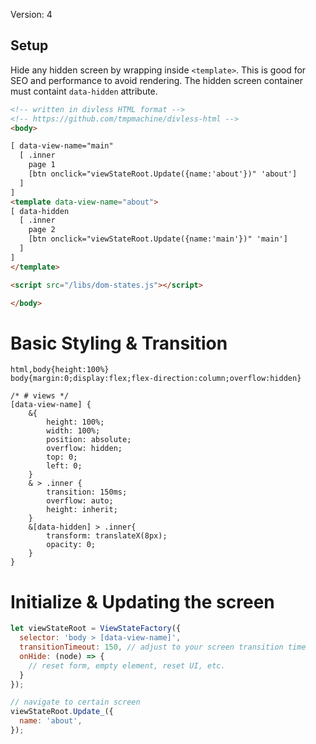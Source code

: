Version: 4

## Setup
Hide any hidden screen by wrapping inside `<template>`. This is good for SEO and performance to avoid rendering. The hidden screen container must containt `data-hidden` attribute.
```html
<!-- written in divless HTML format -->
<!-- https://github.com/tmpmachine/divless-html -->
<body>

[ data-view-name="main"
  [ .inner
    page 1
    [btn onclick="viewStateRoot.Update({name:'about'})" 'about']
  ]
]
<template data-view-name="about">
[ data-hidden
  [ .inner
    page 2
    [btn onclick="viewStateRoot.Update({name:'main'})" 'main']
  ]
]
</template>

<script src="/libs/dom-states.js"></script>

</body>
```

# Basic Styling & Transition
```
html,body{height:100%}
body{margin:0;display:flex;flex-direction:column;overflow:hidden}

/* # views */
[data-view-name] {
    &{
        height: 100%;
        width: 100%;
        position: absolute;
        overflow: hidden;
        top: 0;
        left: 0;
    }
    & > .inner {
        transition: 150ms;
        overflow: auto;
        height: inherit;
    }  
    &[data-hidden] > .inner{
        transform: translateX(8px);
        opacity: 0;
    } 
}
```

# Initialize & Updating the screen
```js
let viewStateRoot = ViewStateFactory({
  selector: 'body > [data-view-name]',
  transitionTimeout: 150, // adjust to your screen transition time
  onHide: (node) => {
    // reset form, empty element, reset UI, etc.
  }
});

// navigate to certain screen
viewStateRoot.Update_({
  name: 'about',
});
```
